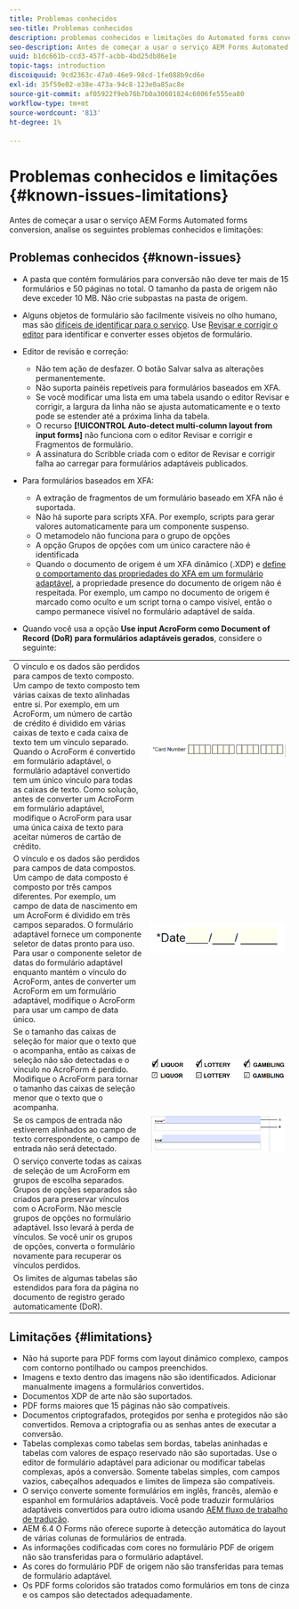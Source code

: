 ```yaml
---
title: Problemas conhecidos
seo-title: Problemas conhecidos
description: problemas conhecidos e limitações do Automated forms conversion Service
seo-description: Antes de começar a usar o serviço AEM Forms Automated forms conversion, saiba mais sobre os problemas conhecidos e as limitações do serviço
uuid: b1dc661b-ccd3-457f-acbb-4bd25db86e1e
topic-tags: introduction
discoiquuid: 9cd2363c-47a0-46e9-98cd-1fe088b9cd6e
exl-id: 35f59e02-e38e-473a-94c8-123e0a85ac8e
source-git-commit: af05922f9eb76b7b0a30601824c6006fe555ea80
workflow-type: tm+mt
source-wordcount: '813'
ht-degree: 1%

---
```


# Problemas conhecidos e limitações {#known-issues-limitations}

Antes de começar a usar o serviço AEM Forms Automated forms conversion, analise os seguintes problemas conhecidos e limitações:

## Problemas conhecidos {#known-issues}

* A pasta que contém formulários para conversão não deve ter mais de 15 formulários e 50 páginas no total. O tamanho da pasta de origem não deve exceder 10 MB. Não crie subpastas na pasta de origem.
* Alguns objetos de formulário são facilmente visíveis no olho humano, mas são [difíceis de identificar para o serviço](styles-and-pattern-considerations-and-best-practices.md). Use [Revisar e corrigir o editor](review-correct-ui-edited.md) para identificar e converter esses objetos de formulário.
* Editor de revisão e correção:

   * Não tem ação de desfazer. O botão Salvar salva as alterações permanentemente.
   * Não suporta painéis repetíveis para formulários baseados em XFA.
   * Se você modificar uma lista em uma tabela usando o editor Revisar e corrigir, a largura da linha não se ajusta automaticamente e o texto pode se estender até a próxima linha da tabela.
   * O recurso **[!UICONTROL Auto-detect multi-column layout from input forms]** não funciona com o editor Revisar e corrigir e Fragmentos de formulário.
   * A assinatura do Scribble criada com o editor de Revisar e corrigir falha ao carregar para formulários adaptáveis publicados.


* Para formulários baseados em XFA:
   * A extração de fragmentos de um formulário baseado em XFA não é suportada.
   * Não há suporte para scripts XFA. Por exemplo, scripts para gerar valores automaticamente para um componente suspenso.
   * O metamodelo não funciona para o grupo de opções
   * A opção Grupos de opções com um único caractere não é identificada
   * Quando o documento de origem é um XFA dinâmico (.XDP) e [define o comportamento das propriedades do XFA em um formulário adaptável](https://helpx.adobe.com/experience-manager/6-5/forms/using/xfa-api-supported-in-adaptive-form.html#supportedxfaelementsandtheirmappinginadaptiveformsbr), a propriedade presence do documento de origem não é respeitada. Por exemplo, um campo no documento de origem é marcado como oculto e um script torna o campo visível, então o campo permanece visível no formulário adaptável de saída.

* Quando você usa a opção **Use input AcroForm como Document of Record (DoR) para formulários adaptáveis gerados**, considere o seguinte:

<table>
    <tr>
        <td>O vínculo e os dados são perdidos para campos de texto composto. Um campo de texto composto tem várias caixas de texto alinhadas entre si. Por exemplo, em um AcroForm, um número de cartão de crédito é dividido em várias caixas de texto e cada caixa de texto tem um vínculo separado. Quando o AcroForm é convertido em formulário adaptável, o formulário adaptável convertido tem um único vínculo para todas as caixas de texto. Como solução, antes de converter um AcroForm em formulário adaptável, modifique o AcroForm para usar uma única caixa de texto para aceitar números de cartão de crédito.</td>
        <td><img  src="assets/creditCard_Composite.png"/>                                                            </td>
    </tr>
    <tr>
        <td>O vínculo e os dados são perdidos para campos de data compostos. Um campo de data composto é composto por três campos diferentes. Por exemplo, um campo de data de nascimento em um AcroForm é dividido em três campos separados. O formulário adaptável fornece um componente seletor de datas pronto para uso. Para usar o componente seletor de datas do formulário adaptável enquanto mantém o vínculo do AcroForm, antes de converter um AcroForm em um formulário adaptável, modifique o AcroForm para usar um campo de data único.</td>
        <td><img  src="assets/CompositeDateField.png"/></td>
    </tr>
    <tr>
        <td>Se o tamanho das caixas de seleção for maior que o texto que o acompanha, então as caixas de seleção não são detectadas e o vínculo no AcroForm é perdido. Modifique o AcroForm para tornar o tamanho das caixas de seleção menor que o texto que o acompanha.</td>
        <td><img  src="assets/large-text-box.png"/><br/><img  src="assets/small-text-box.png"/></td>
    </tr>
    <tr>
        <td>Se os campos de entrada não estiverem alinhados ao campo de texto correspondente, o campo de entrada não será detectado.  </td>
        <td><img  src="assets/non-alingned-fields.png"/></td>
    </tr>
    <tr >
        <td>O serviço converte todas as caixas de seleção de um AcroForm em grupos de escolha separados. Grupos de opções separados são criados para preservar vínculos com o AcroForm. Não mescle grupos de opções no formulário adaptável. Isso levará à perda de vínculos. Se você unir os grupos de opções, converta o formulário novamente para recuperar os vínculos perdidos. </td>
        <td></td>
    </tr>
    <tr >
        <td>Os limites de algumas tabelas são estendidos para fora da página no documento de registro gerado automaticamente (DoR). </td>
        <td></td>
    </tr>
</table>

## Limitações           {#limitations}

* Não há suporte para PDF forms com layout dinâmico complexo, campos com contorno pontilhado ou campos preenchidos.
* Imagens e texto dentro das imagens não são identificados. Adicionar manualmente imagens a formulários convertidos.
* Documentos XDP de arte não são suportados.
* PDF forms maiores que 15 páginas não são compatíveis.
* Documentos criptografados, protegidos por senha e protegidos não são convertidos. Remova a criptografia ou as senhas antes de executar a conversão.
* Tabelas complexas como tabelas sem bordas, tabelas aninhadas e tabelas com valores de espaço reservado não são suportadas. Use o editor de formulário adaptável para adicionar ou modificar tabelas complexas, após a conversão. Somente tabelas simples, com campos vazios, cabeçalhos adequados e limites de limpeza são compatíveis.
* O serviço converte somente formulários em inglês, francês, alemão e espanhol em formulários adaptáveis. Você pode traduzir formulários adaptáveis convertidos para outro idioma usando [AEM fluxo de trabalho de tradução](https://helpx.adobe.com/br/experience-manager/6-5/forms/using/using-aem-translation-workflow-to-localize-adaptive-forms.html).
* AEM 6.4 O Forms não oferece suporte à detecção automática do layout de várias colunas de formulários de entrada.
* As informações codificadas com cores no formulário PDF de origem não são transferidas para o formulário adaptável.
* As cores do formulário PDF de origem não são transferidas para temas de formulário adaptável.
* Os PDF forms coloridos são tratados como formulários em tons de cinza e os campos são detectados adequadamente.

